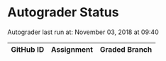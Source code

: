 # Autograder Status
Autograder last run at: November 03, 2018 at 09:40

| GitHub ID | Assignment | Graded Branch |
|-----------|------------|---------------|
